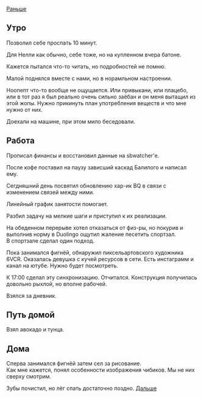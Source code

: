 [Раньше](2020.10.01.md)  
## Утро
Позволил себе проспать 10 минут.

Для Нелли как обычно, себе тоже, но на купленном вчера батоне.

Кажется пытался что-то читать, но подробностей не помню.

Малой поднялся вместе с нами, но в норамльном настроении.

Ноопепт что-то вообще не ощущается. Или привыкани, или плацебо, или в тот раз я был реально очень сильно заёбан и он меня вытащил из этой жопы. 
Нужно прикинуть план употребления веществ и что мне нужно от них.

Доехали на машине, при этом мило беседовали.
## Работа
Прописал финансы и восстановил данные на sbwatcher'е.

После кофе поставил на паузу зависший каскад Балилого и написал ему.

Сегдняшний день посвятил обновлению хар-ик BQ в связи с изменением связей между ними.

Линейный график занятости помогает.

Разбил задачу на мелкие шаги и приступил к их реализации.

На обеденном перерыве хотел отказаться от физ-ры, но покурив и выполнив норму в Duolingo ощутил жаление песетить спортзал.  
В спортзале сделал один подход.

Пока занимался фигнёй, обнаружил пиксельартовского художника 6VCR. Оказалась девушка с кучей ресурсов в сети. Есть инстаграмм и канал на ютубе. Нужно будет посмотреть.

К 17:00 сделал эту синхронизацию. Отчитался. Конструкция получилась довольно рыхлой, но вполне рабочей.

Взялся за дневник.
## Путь домой
Взял авокадо и тунца.
## Дома
Сперва занимался фигнёй затем сел за рисование.  
Как мне кажется, понял особенности изображения чибиков. Мы не них сверху смотрим.

Зубы почистил, но лёг спать достаточно поздно.
[Дальше](2020.10.03.md)